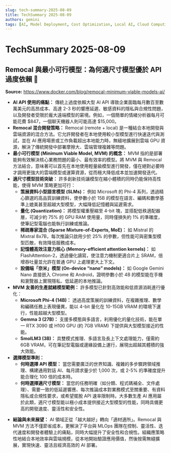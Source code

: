 ```yaml
---
slug: tech-summary-2025-08-09
title: TechSummary 2025-08-09
authors: gemini
tags: [AI, Model Deployment, Cost Optimization, Local AI, Cloud Computing, Minimum Viable Models]
---
```


# TechSummary 2025-08-09

## Remocal 與最小可行模型：為何適尺寸模型優於 API 過度依賴 🚀

**Source:** https://www.docker.com/blog/remocal-minimum-viable-models-ai/

-   **AI API 使用的痛點：** 傳統上過度依賴大型 AI API 導致企業面臨每月數百至數萬美元的高昂成本、高達 2-3 秒的響應延遲、敏感資料的隱私與合規性問題，以及開發者受限於龐大遠端模型的窘境。例如，一個簡單的情緒分析器每月可能花費 $847，一個聊天機器人則可能高達 $15,000。
-   **Remocal 混合開發策略：** Remocal (remote + local) 是一種結合本地開發與雲端資源的混合方法。它允許開發者在本地使用較小型模型進行快速迭代與測試，並在 AI 應用場景或工作負載超出本地能力時，無縫地擴展到雲端 GPU 資源，解決了傳統開發中部署摩擦大、雲端管理複雜等問題。
-   **最小可行模型 (Minimum Viable Model, MVM) 的概念：** MVM 指的是部署能夠有效解決核心業務問題的最小、最有效率的模型。將 MVM 與 Remocal 方法結合，意味著可以首先在本地使用輕量級模型進行開發，僅在絕對必要時才調用更強大的雲端模型或運算資源，從而極大降低成本並加速開發迭代。
-   **適尺寸模型技術突破：** 許多創新技術讓模型在縮小體積的同時仍能保持高性能，使得 MVM 策略更加可行：
    *   **策展資料小型語言模型 (SLMs)：** 例如 Microsoft 的 Phi-4 系列，透過精心篩選的高品質訓練資料，使參數小於 15B 的模型在語言、編碼和數學基準上媲美甚至超越大型模型，大幅降低記憶體與延遲需求。
    *   **量化 (Quantization)：** 將模型權重壓縮至 4-bit 塊，並搭配低秩適配器層，可減少約 75% 的 GPU RAM 使用量，同時僅損失約 1% 的準確度，使筆記型電腦也能執行訓練或推論。
    *   **稀疏專家混合 (Sparse Mixture-of-Experts, MoE)：** 如 Mistral 的 Mixtral 8x7B，每次推論只啟用少於 25% 的參數，但性能可與密集型模型匹敵，有效降低服務成本。
    *   **記憶體高效注意力核心 (Memory-efficient attention kernels)：** 如 FlashAttention-2，透過優化讀寫，使注意力機制更適合片上 SRAM，倍增吞吐量並允許在普通 GPU 上處理更大上下文。
    *   **設備端「奈米」模型 (On-device “nano” models)：** 如 Google Gemini Nano 直接嵌入 Chrome 和 Android，證明參數小於 4B 的模型能在手機和瀏覽器上實現隱私、低延遲的本地推論。
-   **MVM 友善的生產就緒模型範例：** 許多模型已針對高效能和低資源消耗進行優化：
    *   **Microsoft Phi-4 (14B)：** 透過高度策展的訓練資料，在複雜推理、數學和編碼任務上表現優異，能以 4-bit 量化在 10-15GB VRAM 的環境下運行，性能超越大型模型。
    *   **Gemma 3 (27B)：** 支援多模態與多語言，利用優化的量化技術，能在單一 RTX 3090 或 H100 GPU (約 7GB VRAM) 下提供與大型模型接近的性能。
    *   **SmolLM3 (3B)：** 具雙模式推理、多語言及長上下文處理能力，僅需約 6GB VRAM，可在筆記型電腦或邊緣設備上運行，展現出超越其體積的強大效能。
-   **選擇模型準則：**
    *   **何時選擇 API 模型：** 當您需要廣泛的世界知識、複雜的多步驟跨領域推理、構建通用對話 AI、每月請求量少於 1,000 次，或 2-5% 的準確度提升能合理化 100 倍的成本時。
    *   **何時選擇適尺寸模型：** 當您的任務明確（如分類、程式碼補全、文件處理）、需要一致的低延遲響應、每次推論成本對業務模式至關重要、有資料隱私或合規性要求，或希望擺脫 API 速率限制時。大多數生產 AI 應用屬於此類，適尺寸模型能以極小成本提供接近大型模型的性能，同時具備更高的開發速度、靈活性和安全性。

<!-- truncate -->

-   **結論與未來展望：** AI 領域正從「越大越好」轉向「適材適所」。Remocal 與 MVM 方法不僅節省成本，更解決了平台與 MLOps 團隊在控制、靈活性、迭代速度和開發者體驗上的痛點，同時大幅提升了安全性和合規性。組織應策略性地結合本地效率與雲端規模，從本地開始驗證應用價值，然後按需無縫擴展，實現快速、靈活且經濟高效的 AI 部署。